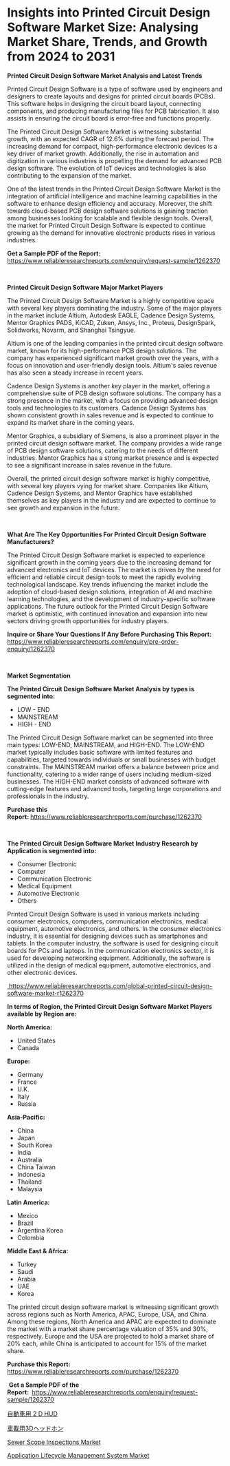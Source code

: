 <p><h1>Insights into Printed Circuit Design Software Market Size: Analysing Market Share, Trends, and Growth from 2024 to 2031</h1></p><p><strong>Printed Circuit Design Software Market Analysis and Latest Trends</strong></p>
<p><p>Printed Circuit Design Software is a type of software used by engineers and designers to create layouts and designs for printed circuit boards (PCBs). This software helps in designing the circuit board layout, connecting components, and producing manufacturing files for PCB fabrication. It also assists in ensuring the circuit board is error-free and functions properly.</p><p>The Printed Circuit Design Software Market is witnessing substantial growth, with an expected CAGR of 12.6% during the forecast period. The increasing demand for compact, high-performance electronic devices is a key driver of market growth. Additionally, the rise in automation and digitization in various industries is propelling the demand for advanced PCB design software. The evolution of IoT devices and technologies is also contributing to the expansion of the market.</p><p>One of the latest trends in the Printed Circuit Design Software Market is the integration of artificial intelligence and machine learning capabilities in the software to enhance design efficiency and accuracy. Moreover, the shift towards cloud-based PCB design software solutions is gaining traction among businesses looking for scalable and flexible design tools. Overall, the market for Printed Circuit Design Software is expected to continue growing as the demand for innovative electronic products rises in various industries.</p></p>
<p><strong>Get a Sample PDF of the Report:&nbsp;</strong> <a href="https://www.reliableresearchreports.com/enquiry/request-sample/1262370">https://www.reliableresearchreports.com/enquiry/request-sample/1262370</a></p>
<p>&nbsp;</p>
<p><strong>Printed Circuit Design Software Major Market Players</strong></p>
<p><p>The Printed Circuit Design Software Market is a highly competitive space with several key players dominating the industry. Some of the major players in the market include Altium, Autodesk EAGLE, Cadence Design Systems, Mentor Graphics PADS, KiCAD, Zuken, Ansys, Inc., Proteus, DesignSpark, Solidworks, Novarm, and Shanghai Tsingyue.</p><p>Altium is one of the leading companies in the printed circuit design software market, known for its high-performance PCB design solutions. The company has experienced significant market growth over the years, with a focus on innovation and user-friendly design tools. Altium's sales revenue has also seen a steady increase in recent years.</p><p>Cadence Design Systems is another key player in the market, offering a comprehensive suite of PCB design software solutions. The company has a strong presence in the market, with a focus on providing advanced design tools and technologies to its customers. Cadence Design Systems has shown consistent growth in sales revenue and is expected to continue to expand its market share in the coming years.</p><p>Mentor Graphics, a subsidiary of Siemens, is also a prominent player in the printed circuit design software market. The company provides a wide range of PCB design software solutions, catering to the needs of different industries. Mentor Graphics has a strong market presence and is expected to see a significant increase in sales revenue in the future.</p><p>Overall, the printed circuit design software market is highly competitive, with several key players vying for market share. Companies like Altium, Cadence Design Systems, and Mentor Graphics have established themselves as key players in the industry and are expected to continue to see growth and expansion in the future.</p></p>
<p>&nbsp;</p>
<p><strong>What Are The Key Opportunities For Printed Circuit Design Software Manufacturers?</strong></p>
<p><p>The Printed Circuit Design Software market is expected to experience significant growth in the coming years due to the increasing demand for advanced electronics and IoT devices. The market is driven by the need for efficient and reliable circuit design tools to meet the rapidly evolving technological landscape. Key trends influencing the market include the adoption of cloud-based design solutions, integration of AI and machine learning technologies, and the development of industry-specific software applications. The future outlook for the Printed Circuit Design Software market is optimistic, with continued innovation and expansion into new sectors driving growth opportunities for industry players.</p></p>
<p><strong>Inquire or Share Your Questions If Any Before Purchasing This Report:</strong> <a href="https://www.reliableresearchreports.com/enquiry/pre-order-enquiry/1262370">https://www.reliableresearchreports.com/enquiry/pre-order-enquiry/1262370</a></p>
<p>&nbsp;</p>
<p><strong>Market Segmentation</strong></p>
<p><strong>The Printed Circuit Design Software Market Analysis by types is segmented into:</strong></p>
<p><ul><li>LOW - END</li><li>MAINSTREAM</li><li>HIGH - END</li></ul></p>
<p><p>The Printed Circuit Design Software market can be segmented into three main types: LOW-END, MAINSTREAM, and HIGH-END. The LOW-END market typically includes basic software with limited features and capabilities, targeted towards individuals or small businesses with budget constraints. The MAINSTREAM market offers a balance between price and functionality, catering to a wider range of users including medium-sized businesses. The HIGH-END market consists of advanced software with cutting-edge features and advanced tools, targeting large corporations and professionals in the industry.</p></p>
<p><strong>Purchase this Report:&nbsp;</strong><a href="https://www.reliableresearchreports.com/purchase/1262370">https://www.reliableresearchreports.com/purchase/1262370</a></p>
<p>&nbsp;</p>
<p><strong>The Printed Circuit Design Software Market Industry Research by Application is segmented into:</strong></p>
<p><ul><li>Consumer Electronic</li><li>Computer</li><li>Communication Electronic</li><li>Medical Equipment</li><li>Automotive Electronic</li><li>Others</li></ul></p>
<p><p>Printed Circuit Design Software is used in various markets including consumer electronics, computers, communication electronics, medical equipment, automotive electronics, and others. In the consumer electronics industry, it is essential for designing devices such as smartphones and tablets. In the computer industry, the software is used for designing circuit boards for PCs and laptops. In the communication electronics sector, it is used for developing networking equipment. Additionally, the software is utilized in the design of medical equipment, automotive electronics, and other electronic devices.</p></p>
<p><a href="https://www.reliableresearchreports.com/global-printed-circuit-design-software-market-r1262370">&nbsp;https://www.reliableresearchreports.com/global-printed-circuit-design-software-market-r1262370</a></p>
<p><strong>In terms of Region, the Printed Circuit Design Software Market Players available by Region are:</strong></p>
<p>
    <p> <strong> North America: </strong>
        <ul>
            <li>United States</li>
            <li>Canada</li>
        </ul>
        </p> 
    <p> <strong> Europe: </strong>
        <ul>
            <li>Germany</li>
            <li>France</li>
            <li>U.K.</li>
            <li>Italy</li>
            <li>Russia</li>
        </ul>
        </p> 
    <p> <strong> Asia-Pacific: </strong>
        <ul>
            <li>China</li>
            <li>Japan</li>
            <li>South Korea</li>
            <li>India</li>
            <li>Australia</li>
            <li>China Taiwan</li>
            <li>Indonesia</li>
            <li>Thailand</li>
            <li>Malaysia</li>
        </ul>
        </p> 
    <p> <strong> Latin America: </strong>
        <ul>
            <li>Mexico</li>
            <li>Brazil</li>
            <li>Argentina Korea</li>
            <li>Colombia</li>
        </ul>
        </p> 
    <p> <strong> Middle East & Africa: </strong>
        <ul>
            <li>Turkey</li>
            <li>Saudi</li>
            <li>Arabia</li>
            <li>UAE</li>
            <li>Korea</li>
        </ul>
    </p>
    </p>
<p><p>The printed circuit design software market is witnessing significant growth across regions such as North America, APAC, Europe, USA, and China. Among these regions, North America and APAC are expected to dominate the market with a market share percentage valuation of 35% and 30%, respectively. Europe and the USA are projected to hold a market share of 20% each, while China is anticipated to account for 15% of the market share.</p></p>
<p><strong>Purchase this Report: </strong><a href="https://www.reliableresearchreports.com/purchase/1262370">https://www.reliableresearchreports.com/purchase/1262370</a></p>
<p>&nbsp;<strong>Get a Sample PDF of the Report:&nbsp;&nbsp;</strong><a href="https://www.reliableresearchreports.com/enquiry/request-sample/1262370">https://www.reliableresearchreports.com/enquiry/request-sample/1262370</a></p>
<p><strong></strong></p>
<p><p><a href="https://github.com/MacyOrn/Market-Research-Report-List-1/blob/main/7953073179921.md">自動車用 2 D HUD</a></p><p><a href="https://github.com/charm854/Market-Research-Report-List-2/blob/main/8120202179920.md">車載用3Dヘッドホン</a></p><p><a href="https://github.com/kmatchooka/Market-Research-Report-List-1/blob/main/sewer-scope-inspections-market.md">Sewer Scope Inspections Market</a></p><p><a href="https://github.com/DarrenSipes1990/Market-Research-Report-List-1/blob/main/application-lifecycle-management-system-market.md">Application Lifecycle Management System Market</a></p></p>